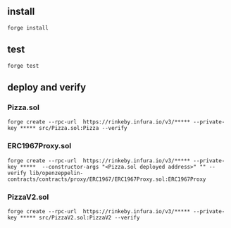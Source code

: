 ## install
`forge install`

## test
`forge test`

## deploy and verify
### Pizza.sol
`forge create --rpc-url  https://rinkeby.infura.io/v3/***** --private-key ***** src/Pizza.sol:Pizza --verify`
### ERC1967Proxy.sol
`forge create --rpc-url  https://rinkeby.infura.io/v3/***** --private-key *****  --constructor-args "<Pizza.sol deployed address>" "" --verify lib/openzeppelin-contracts/contracts/proxy/ERC1967/ERC1967Proxy.sol:ERC1967Proxy`
### PizzaV2.sol
`forge create --rpc-url  https://rinkeby.infura.io/v3/***** --private-key ***** src/PizzaV2.sol:PizzaV2 --verify`